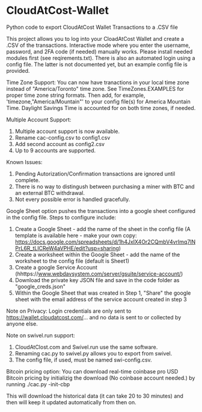# CloudAtCost-Wallet
Python code to export CloudAtCost Wallet Transactions to a .CSV file

This project allows you to log into your CloadAtCost Wallet and create a .CSV of the transactions.  Interactive mode where you enter the username, password, and 2FA code (if needed) manually works. Please install needed modules first (see reqirements.txt).  There is also an automated login using a config file.  The latter is not documented yet, but an example config file is provided.

Time Zone Support:
You can now have tranactions in your local time zone instead of "America/Toronto" time zone.  See TimeZones.EXAMPLES for proper time zone string formats.  Then add, for example,  'timezone,"America/Mountain"' to your config file(s) for America Mountain Time.  Daylight Savings Time is accounted for on both time zones, if needed.

Multiple Account Support:
1) Multiple account support is now available.
2) Rename cac-config.csv to config1.csv
3) Add second account as config2.csv
4) Up to 9 accounts are supported.

Known Issues:
1) Pending Autorization/Confirmation transactions are ignored until complete.
2) There is no way to distingush between purchasing a miner with BTC and an external BTC withdrawal.
3) Not every possible error is handled gracefully.

Google Sheet option pushes the transactions into a google sheet configured in the config file.  Steps to configure include:
1) Create a Google Sheet - add the name of the sheet in the config file  (A template is available here - make your own copy: https://docs.google.com/spreadsheets/d/1h4JxIX4Or2CQmbV4vrImq7lNPrL6R_tLICReW4aVPHE/edit?usp=sharing)
2) Create a worksheet within the Google Sheet - add the name of the worksheet to the config file (default is Sheet1)
3) Create a google Service Account (hhttps://www.webdavsystem.com/server/gsuite/service-account/)
4) Download the private key JSON file and save in the code folder as "google_creds.json"
4) Within the Google Sheet that was created in Step 1, "Share" the google sheet with the email address of the service account created in step 3

Note on Privacy:
Login credentials are only sent to https://wallet.cloudatcost.com/... and no data is sent to or collected by anyone else.

Note on swivel.run support:
1) CloudAtClost.com and Swivel.run use the same software.
2) Renaming cac.py to swivel.py allows you to export from swivel.
3) The config file, if used, must be named swi-config.csv.

Bitcoin pricing option:
You can download real-time coinbase pro USD Bitcoin pricing by initializig the download (No coinbase account needed.) by running ./cac.py -init-cbp

This will download the historical data (it can take 20 to 30 minutes) and then will keep it updated automatically from then on.
